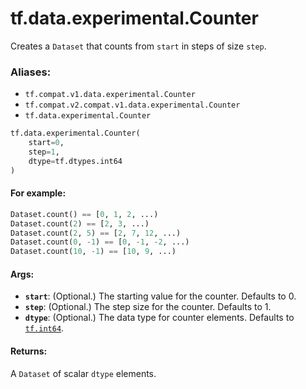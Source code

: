 <div itemscope itemtype="http://developers.google.com/ReferenceObject">
<meta itemprop="name" content="tf.data.experimental.Counter" />
<meta itemprop="path" content="Stable" />
</div>

# tf.data.experimental.Counter

Creates a `Dataset` that counts from `start` in steps of size `step`.

### Aliases:

* `tf.compat.v1.data.experimental.Counter`
* `tf.compat.v2.compat.v1.data.experimental.Counter`
* `tf.data.experimental.Counter`

``` python
tf.data.experimental.Counter(
    start=0,
    step=1,
    dtype=tf.dtypes.int64
)
```

<!-- Placeholder for "Used in" -->


#### For example:



```python
Dataset.count() == [0, 1, 2, ...)
Dataset.count(2) == [2, 3, ...)
Dataset.count(2, 5) == [2, 7, 12, ...)
Dataset.count(0, -1) == [0, -1, -2, ...)
Dataset.count(10, -1) == [10, 9, ...)
```

#### Args:


* <b>`start`</b>: (Optional.) The starting value for the counter. Defaults to 0.
* <b>`step`</b>: (Optional.) The step size for the counter. Defaults to 1.
* <b>`dtype`</b>: (Optional.) The data type for counter elements. Defaults to
  <a href="../../../tf.md#int64"><code>tf.int64</code></a>.


#### Returns:

A `Dataset` of scalar `dtype` elements.
